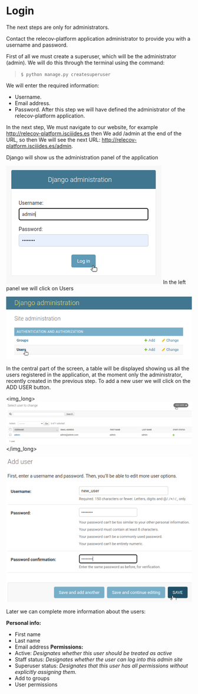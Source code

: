 # Login

<red>The next steps are only for administrators.</red>


Contact the relecov-platform application administrator to provide you with a username and password.

First of all we must create a superuser, which will be the administrator (admin).
We will do this through the terminal using the command:

> `$ python manage.py createsuperuser`

  We will enter the required information:
- Username.
- Email address. 
- Password.
After this step we will have defined the administrator of the relecov-platform application.

In the next step, We must navigate to our website, for example http://relecov-platform.isciiides.es 
then We add /admin at the end of the URL, so
then We will see the next URL: http://relecov-platform.isciiides.es/admin.

Django will show us the administration panel of the application

![relecov-platform admin main page](../../static/relecov_documentation/img/admin_panel_main.png)
In the left panel we will click on Users

![relecov-platform admin add user 1](../../static/relecov_documentation/img/admin_panel_add_user1.png)


In the central part of the screen, a table will be displayed showing us all the users registered in the application, 
at the moment only the administrator, recently created in the previous step.
To add a new user we will click on the ADD USER button.

<img_long>![relecov-platform admin add user 2](../../static/relecov_documentation/img/admin_panel_add_user2.png)</img_long>

![relecov-platform admin add user 3](../../static/relecov_documentation/img/admin_panel_add_user3.png)

Later we can complete more information about the users:

**Personal info:**
   -  First name
   -  Last name
   -  Email address
**Permissions:**
  - Active:  *Designates whether this user should be treated as active*
  - Staff status: *Designates whether the user can log into this admin site*
  - Superuser status: *Designates that this user has all permissions without explicitly assigning them.*
  - Add to groups
  - User permissions